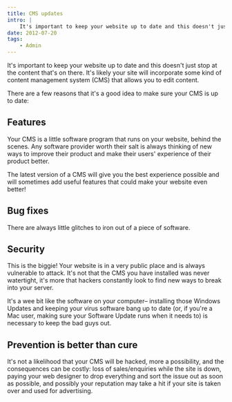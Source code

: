 ```yaml
---
title: CMS updates
intro: |
    It's important to keep your website up to date and this doesn't just stop at the content that's on there. It's likely your site will incorporate some
date: 2012-07-20
tags:
    - Admin
---
```


It's important to keep your website up to date and this doesn't just stop at the content that's on there. It's likely your site will incorporate some kind of content management system (CMS) that allows you to edit content.

There are a few reasons that it's a good idea to make sure your CMS is up to date:

## Features

Your CMS is a little software program that runs on your website, behind the scenes. Any software provider worth their salt is always thinking of new ways to improve their product and make their users' experience of their product better.

The latest version of a CMS will give you the best experience possible and will sometimes add useful features that could make your website even better!

## Bug fixes

There are always little glitches to iron out of a piece of software.

## Security

This is the biggie! Your website is in a very public place and is always vulnerable to attack. It's not that the CMS you have installed was never watertight, it's more that hackers constantly look to find new ways to break into your server.

It's a wee bit like the software on your computer– installing those Windows Updates and keeping your virus software bang up to date (or, if you're a Mac user, making sure your Software Update runs when it needs to) is necessary to keep the bad guys out.

## Prevention is better than cure

It's not a likelihood that your CMS will be hacked, more a possibility, and the consequences can be costly: loss of sales/enquiries while the site is down, paying your web designer to drop everything and sort the issue out as soon as possible, and possibly your reputation may take a hit if your site is taken over and used for advertising.
